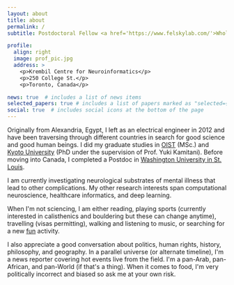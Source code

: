 ```yaml
---
layout: about
title: about
permalink: /
subtitle: Postdoctoral Fellow <a href='https://www.felskylab.com/'>Whole Person and Population Modelling Lab</a>.

profile:
  align: right
  image: prof_pic.jpg
  address: >
    <p>Krembil Centre for Neuroinformatics</p>
    <p>250 College St.</p>
    <p>Toronto, Canada</p>

news: true  # includes a list of news items
selected_papers: true # includes a list of papers marked as "selected={true}"
social: true  # includes social icons at the bottom of the page
---
```


Originally from Alexandria, Egypt, I left as an electrical engineer in 2012 and have been traversing through different countries in search for good science and good human beings. I did my graduate studies in <a href='https://www.oist.jp/'>OIST</a> (MSc.) and <a href='https://kamitani-lab.ist.i.kyoto-u.ac.jp/'>Kyoto University</a> (PhD under the supervision of Prof. Yuki Kamitani). Before moving into Canada, I completed a Postdoc in <a href='https://www.wustl.edu/'>Washington University in St. Louis</a>.

I am currently investigating neurological substrates of mental illness that lead to other complications. My other research interests span computational neuroscience, healthcare informatics, and deep learning.

When I'm not sciencing, I am either reading, playing sports (currently interested in calisthenics and bouldering but these can change anytime), travelling (visas permitting), walking and listening to music, or searching for a new <a href='fun'>fun</a> activity.

I also appreciate a good conversation about politics, human rights, history, philosophy, and geography. In a parallel universe (or alternate timeline), I'm a news reporter covering hot events live from the field. I'm a pan-Arab, pan-African, and pan-World (if that's a thing). When it comes to food, I'm very politically incorrect and biased so ask me at your own risk.


